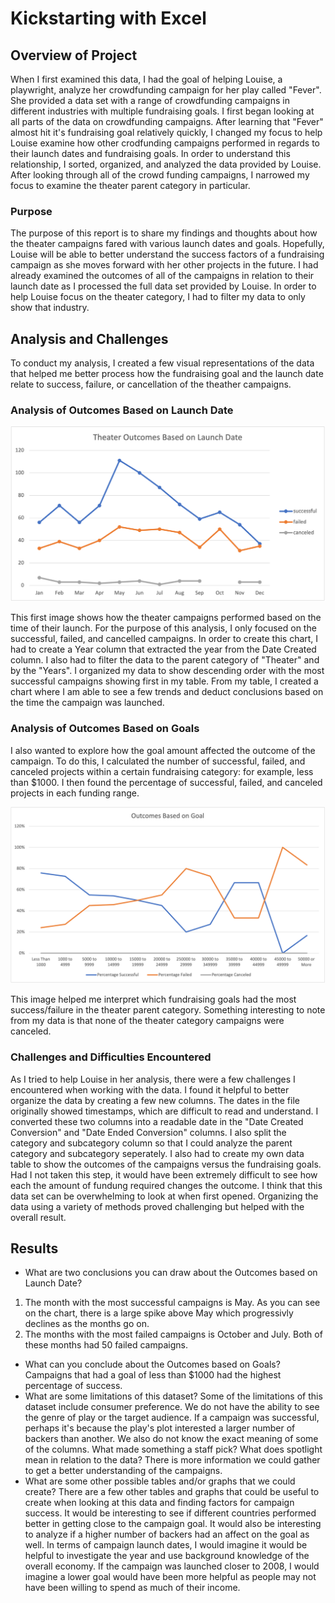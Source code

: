 # Kickstarting with Excel

## Overview of Project
When I first examined this data, I had the goal of helping Louise, a playwright, analyze her crowdfunding campaign for her play called "Fever". She provided a data set with a range of crowdfunding campaigns in different industries with multiple fundraising goals. I first began looking at all parts of the data on crowdfunding campaigns. After learning that "Fever" almost hit it's fundraising goal relatively quickly, I changed my focus to help Louise examine how other crodfunding campaigns performed in regards to their launch dates and fundraising goals. In order to understand this relationship, I sorted, organized, and analyzed the data provided by Louise. After looking through all of the crowd funding campaigns, I narrowed my focus to examine the theater parent category in particular. 
### Purpose
The purpose of this report is to share my findings and thoughts about how the theater campaigns fared with various launch dates and goals. Hopefully, Louise will be able to better understand the success factors of a fundraising campaign as she moves forward with her other projects in the future. I had already examined the outcomes of all of the campaigns in relation to their launch date as I processed the full data set provided by Louise. In order to help Louise focus on the theater category, I had to filter my data to only show that industry. 
## Analysis and Challenges
To conduct my analysis, I created a few visual representations of the data that helped me better process how the fundraising goal and the launch date relate to success, failure, or cancellation of the theather campaigns. 
### Analysis of Outcomes Based on Launch Date

![Theater_Outcomes_vs_Launch](https://github.com/jcarter211/kickstarter-analysis/blob/main/Theater_Outcomes_vs_Launch.png) 

This first image shows how the theater campaigns performed based on the time of their launch. For the purpose of this analysis, I only focused on the successful, failed, and cancelled campaigns. In order to create this chart, I had to create a Year column that extracted the year from the Date Created column. I also had to filter the data to the parent category of "Theater" and by the "Years". I organized my data to show descending order with the most successful campaigns showing first in my table. From my table, I created a chart where I am able to see a few trends and deduct conclusions based on the time the campaign was launched. 

### Analysis of Outcomes Based on Goals
I also wanted to explore how the goal amount affected the outcome of the campaign. To do this, I calculated the number of successful, failed, and canceled projects within a certain fundraising category: for example, less than $1000. I then found the percentage of successful, failed, and canceled projects in each funding range.

![Outcomes_vs_Goals.png](./Outcomes_vs_Goals.png) 

This image helped me interpret which fundraising goals had the most success/failure in the theater parent category. Something interesting to note from my data is that none of the theater category campaigns were canceled. 
### Challenges and Difficulties Encountered
As I tried to help Louise in her analysis, there were a few challenges I encountered when working with the data. I found it helpful to better organize the data by creating a few new columns. The dates in the file originally showed timestamps, which are difficult to read and understand. I converted these two columns into a readable date in the "Date Created Conversion" and "Date Ended Conversion" columns. I also split the category and subcategory column so that I could analyze the parent category and subcategory seperately. I also had to create my own data table to show the outcomes of the campaigns versus the fundraising goals. Had I not taken this step, it would have been extremely difficult to see how each the amount of fundung required changes the outcome. I think that this data set can be overwhelming to look at when first opened. Organizing the data using a variety of methods proved challenging but helped with the overall result.  
## Results

- What are two conclusions you can draw about the Outcomes based on Launch Date?
1. The month with the most successful campaigns is May. As you can see on the chart, there is a large spike above May which progressivly declines as the months go on. 
2. The months with the most failed campaigns is October and July. Both of these months had 50 failed campaigns. 
- What can you conclude about the Outcomes based on Goals?
Campaigns that had a goal of less than $1000 had the highest percentage of success. 
- What are some limitations of this dataset?
Some of the limitations of this dataset include consumer preference. We do not have the ability to see the genre of play or the target audience. If a campaign was successful, perhaps it's because the play's plot interested a larger number of backers than another. We also do not know the exact meaning of some of the columns. What made something a staff pick? What does spotlight mean in relation to the data? There is more information we could gather to get a better understanding of the campaigns. 
- What are some other possible tables and/or graphs that we could create?
There are a few other tables and graphs that could be useful to create when looking at this data and finding factors for campaign success. It would be interesting to see if different countries performed better in getting close to the campaign goal. It would also be interesting to analyze if a higher number of backers had an affect on the goal as well. In terms of campaign launch dates, I would imagine it would be helpful to investigate the year and use background knowledge of the overall economy. If the campaign was launched closer to 2008, I would imagine a lower goal would have been more helpful as people may not have been willing to spend as much of their income. 
